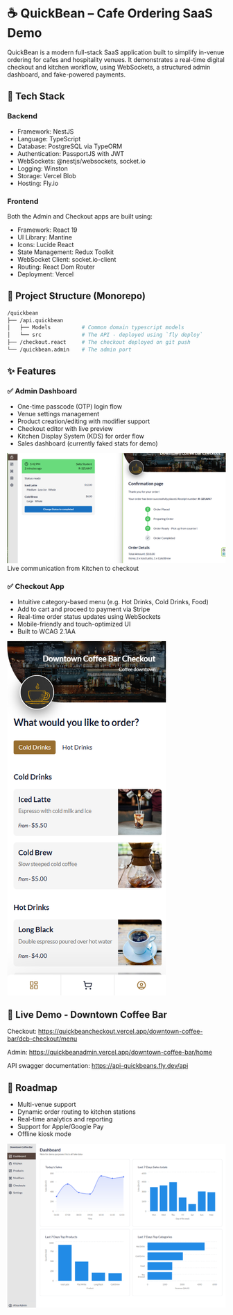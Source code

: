 # ☕ QuickBean – Cafe Ordering SaaS Demo

QuickBean is a modern full-stack SaaS application built to simplify in-venue ordering for cafes and hospitality venues. It demonstrates a real-time digital checkout and kitchen workflow, using WebSockets, a structured admin dashboard, and fake-powered payments.

## 🧠 Tech Stack

### Backend

* Framework: NestJS
* Language: TypeScript
* Database: PostgreSQL via TypeORM
* Authentication: PassportJS with JWT
* WebSockets: @nestjs/websockets, socket.io
* Logging: Winston
* Storage: Vercel Blob
* Hosting: Fly.io

### Frontend

Both the Admin and Checkout apps are built using:

* Framework: React 19
* UI Library: Mantine
* Icons: Lucide React
* State Management: Redux Toolkit
* WebSocket Client: socket.io-client
* Routing: React Dom Router
* Deployment: Vercel

## 📁 Project Structure (Monorepo)

``` bash
/quickbean
├── /api.quickbean
│   ├── Models          # Common domain typescript models
│   └── src             # The API - deployed using `fly deploy`
├── /checkout.react     # The checkout deployed on git push
└── /quickbean.admin    # The admin port
```

## ✨ Features

### ✅ Admin Dashboard

* One-time passcode (OTP) login flow
* Venue settings management
* Product creation/editing with modifier support
* Checkout editor with live preview
* Kitchen Display System (KDS) for order flow
* Sales dashboard (currently faked stats for demo)

![Order Ready](/assets/Order%20ready%20for%20pickup.png "Live communication from Kitchen to checkout")
Live communication from Kitchen to checkout

### ✅ Checkout App

* Intuitive category-based menu (e.g. Hot Drinks, Cold Drinks, Food)
* Add to cart and proceed to payment via Stripe
* Real-time order status updates using WebSockets
* Mobile-friendly and touch-optimized UI
* Built to WCAG 2.1AA

![Checkout Menu](/assets/checkout_menu.png)

## 🚀 Live Demo - Downtown Coffee Bar

Checkout: https://quickbeancheckout.vercel.app/downtown-coffee-bar/dcb-checkout/menu

Admin: https://quickbeanadmin.vercel.app/downtown-coffee-bar/home

API swagger documentation: https://api-quickbeans.fly.dev/api

## 📌 Roadmap

* Multi-venue support
* Dynamic order routing to kitchen stations
* Real-time analytics and reporting
* Support for Apple/Google Pay
* Offline kiosk mode

![Dashboard stats](/assets/dashboard_stats.png)